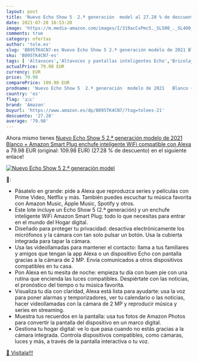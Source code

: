 ```yaml
---
layout: post
title: 'Nuevo Echo Show 5  2.ª generación  model al 27.28 % de descuento'
date: 2021-07-28 16:53:20
image: 'https://m.media-amazon.com/images/I/319acCxPmcS._SL500_._SL400_.jpg'
comments: true
category: ofertas
author: 'tole.es'
slug: 'B095TK4CN7-es Nuevo Echo Show 5 2.ª generación modelo de 2021 Blanco +...'
sku: 'B095TK4CN7-es'
tags: [ 'Altavoces','Altavoces y pantallas inteligentes Echo','Bricolaje y herramientas','Dispositivos Amazon','Dispositivos Amazon y Accesorios','Electrónica','Enchufes inteligentes y a control remoto','Enchufes y accesorios','Equipos de audio y Hi-Fi','Instalación eléctrica','Pantallas inteligentes','Paquetes de dispositivos','alexa','amazon','enchufe','inteligente', ]
actualPrice: 79.98 EUR
currency: EUR
price: 79.98
comparePrice: 109.98 EUR
prodname: 'Nuevo Echo Show 5  2.ª generación  modelo de 2021   Blanco + Amazon Smart Plug  enchufe inteligente WiFi   compatible con Alexa'
country: 'es'
flag: '🇪🇸'
brand: 'Amazon'
buyurl: 'https://www.amazon.es/dp/B095TK4CN7/?tag=tolees-21'
descuento: '27.28'
average: '79.98'
---
```


Ahora mismo tienes [Nuevo Echo Show 5  2.ª generación  modelo de 2021   Blanco + Amazon Smart Plug  enchufe inteligente WiFi   compatible con Alexa](https://www.amazon.es/dp/B095TK4CN7/?tag=tolees-21) a 79.98 EUR (original: 109.98 EUR) (27.28 %  de descuento) en el siguiente enlace!

[![Nuevo Echo Show 5  2.ª generación  model](https://m.media-amazon.com/images/I/319acCxPmcS._SL500_._SL400_.jpg)](https://www.amazon.es/dp/B095TK4CN7/?tag=tolees-21)

🔎:

- Pásatelo en grande: pide a Alexa que reproduzca series y películas con Prime Video, Netflix y más. También puedes escuchar tu música favorita con Amazon Music, Apple Music, Spotify y otros.
- Este lote incluye un Echo Show 5 (2.ª generación) y un enchufe inteligente WiFi Amazon Smart Plug: todo lo que necesitas para entrar en el mundo del Hogar digital.
- Diseñado para proteger tu privacidad: desactiva electrónicamente los micrófonos y la cámara con tan solo pulsar un botón. Usa la cubierta integrada para tapar la cámara.
- Usa las videollamadas para mantener el contacto: llama a tus familiares y amigos que tengan la app Alexa o un dispositivo Echo con pantalla gracias a la cámara de 2 MP. Envía comunicados a otros dispositivos compatibles en tu casa.
- Pon Alexa en tu mesita de noche: empieza tu día con buen pie con una rutina que encienda las luces compatibles. Despiértate con las noticias, el pronóstico del tiempo o tu música favorita.
- Visualiza tu día con claridad, Alexa está lista para ayudarte: usa la voz para poner alarmas y temporizadores, ver tu calendario o las noticias, hacer videollamadas con la cámara de 2 MP y reproducir música y series en streaming.
- Muestra tus recuerdos en la pantalla: usa tus fotos de Amazon Photos para convertir la pantalla del dispositivo en un marco digital.
- Gestiona tu hogar digital: ve lo que pasa cuando no estás gracias a la cámara integrada. Controla dispositivos compatibles, como cámaras, luces y más, a través de la pantalla interactiva o tu voz.

[🛒 Visítala!!!](https://www.amazon.es/dp/B095TK4CN7/?tag=tolees-21)
